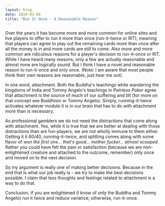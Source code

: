 ```yaml
---
layout: blog
date: 2020-03-06
title: "Run It Once - A Reasonable Reason"
---
```


Over the years it has become more and more common for online sites and live players to offer to run it more than once (run-it-twice or RIT), meaning that players can agree to play out the remaining cards more than once after all the money is in and more cards are still to come. Also more and more common are ridiculous reasons for a player's decision to run-it-once or RIT. While I have heard many reasons, only a few are actually reasonable and almost none are logically sound. But I think I have a novel and reasonable reason to run-it-once and only once. (Note: I am aware that most people think their own reasons are reasonable, just hear me out).

In one word, attachment. Both the Buddha's teachings while wandering the kingdoms of India and Tommy Angelo's teachings in _Painless Poker_ agree that attachment is the source of much of our suffering and tilt (for more on that concept see Buddhism or Tommy Angelo). Simply, running-it-twice activates whatever module it is in our brain that has to do with attachment more than is necessary.

As professional gamblers we do not need the distractions that come along with attachment. Yes, while it is true that we are better at dealing with those distractions than are fun-players, we are not wholly immune to them either. Getting it it 60/40, running-it-twice, and splitting comes along with some flavor of _won the first one... that's good... mother fucker... almost scooped_. Rather you could have felt the pain or satisfaction (because we are non-enlightened creature and attached to the outcome, remember) only once and moved on to the next decision.

So my argument is really one of making better decisions. Because in the end that is what our job really is - we try to make the best decisions possible. I claim that less thoughts and feelings related to attachment is a way to do that.  

Conclusion, if you are enlightened (I know of only the Buddha and Tommy Angelo) run it twice and reduce variance; otherwise, run-it-once.
